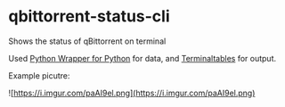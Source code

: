 # qbittorrent-status-cli
Shows the status of qBittorrent on terminal

Used [Python Wrapper for Python](https://github.com/v1k45/python-qBittorrent) for data, and [Terminaltables](https://pypi.org/project/terminaltables/) for output.

Example picutre:

![https://i.imgur.com/paAI9el.png](https://i.imgur.com/paAI9el.png)

